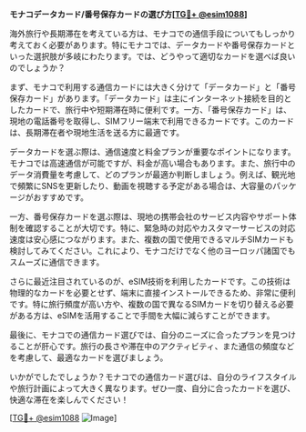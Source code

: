 **モナコデータカード/番号保存カードの選び方[[TG💪+ @esim1088](https://t.me/s/esim1088)]**

海外旅行や長期滞在を考えている方は、モナコでの通信手段についてもしっかり考えておく必要があります。特にモナコでは、データカードや番号保存カードといった選択肢が多岐にわたります。では、どうやって適切なカードを選べば良いのでしょうか？

まず、モナコで利用する通信カードには大きく分けて「データカード」と「番号保存カード」があります。「データカード」は主にインターネット接続を目的としたカードで、旅行中や短期滞在時に便利です。一方、「番号保存カード」は、現地の電話番号を取得し、SIMフリー端末で利用できるカードです。このカードは、長期滞在者や現地生活を送る方に最適です。

データカードを選ぶ際は、通信速度と料金プランが重要なポイントになります。モナコでは高速通信が可能ですが、料金が高い場合もあります。また、旅行中のデータ消費量を考慮して、どのプランが最適か判断しましょう。例えば、観光地で頻繁にSNSを更新したり、動画を視聴する予定がある場合は、大容量のパッケージがおすすめです。

一方、番号保存カードを選ぶ際は、現地の携帯会社のサービス内容やサポート体制を確認することが大切です。特に、緊急時の対応やカスタマーサービスの対応速度は安心感につながります。また、複数の国で使用できるマルチSIMカードも検討してみてください。これにより、モナコだけでなく他のヨーロッパ諸国でもスムーズに通信できます。

さらに最近注目されているのが、eSIM技術を利用したカードです。この技術は物理的なカードを必要とせず、端末に直接インストールできるため、非常に便利です。特に旅行頻度が高い方や、複数の国で異なるSIMカードを切り替える必要がある方は、eSIMを活用することで手間を大幅に減らすことができます。

最後に、モナコでの通信カード選びでは、自分のニーズに合ったプランを見つけることが肝心です。旅行の長さや滞在中のアクティビティ、また通信の頻度などを考慮して、最適なカードを選びましょう。

いかがでしたでしょうか？モナコでの通信カード選びは、自分のライフスタイルや旅行計画によって大きく異なります。ぜひ一度、自分に合ったカードを選び、快適な滞在を楽しんでください！

[[TG💪+ @esim1088](https://t.me/s/esim1088) ![Image](https://i.postimg.cc/Y0z9fWf4/image.png)]